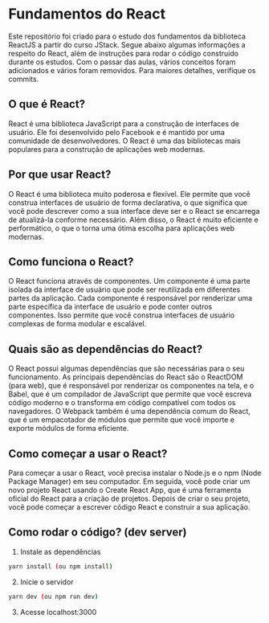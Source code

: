 # Fundamentos do React

Este repositório foi criado para o estudo dos fundamentos da biblioteca ReactJS a partir do curso JStack. Segue abaixo algumas informações a respeito do React, além de instruções para rodar o código construído durante os estudos. Com o passar das aulas, vários conceitos foram adicionados e vários foram removidos. Para maiores detalhes, verifique os commits.

## O que é React?

React é uma biblioteca JavaScript para a construção de interfaces de usuário. Ele foi desenvolvido pelo Facebook e é mantido por uma comunidade de desenvolvedores. O React é uma das bibliotecas mais populares para a construção de aplicações web modernas.

## Por que usar React?

O React é uma biblioteca muito poderosa e flexível. Ele permite que você construa interfaces de usuário de forma declarativa, o que significa que você pode descrever como a sua interface deve ser e o React se encarrega de atualizá-la conforme necessário. Além disso, o React é muito eficiente e performático, o que o torna uma ótima escolha para aplicações web modernas.

## Como funciona o React?

O React funciona através de componentes. Um componente é uma parte isolada da interface de usuário que pode ser reutilizada em diferentes partes da aplicação. Cada componente é responsável por renderizar uma parte específica da interface de usuário e pode conter outros componentes. Isso permite que você construa interfaces de usuário complexas de forma modular e escalável.

## Quais são as dependências do React?

O React possui algumas dependências que são necessárias para o seu funcionamento. As principais dependências do React são o ReactDOM (para web), que é responsável por renderizar os componentes na tela, e o Babel, que é um compilador de JavaScript que permite que você escreva código moderno e o transforma em código compatível com todos os navegadores. O Webpack também é uma dependência comum do React, que é um empacotador de módulos que permite que você importe e exporte módulos de forma eficiente.

## Como começar a usar o React?

Para começar a usar o React, você precisa instalar o Node.js e o npm (Node Package Manager) em seu computador. Em seguida, você pode criar um novo projeto React usando o Create React App, que é uma ferramenta oficial do React para a criação de projetos. Depois de criar o seu projeto, você pode começar a escrever código React e construir a sua aplicação.

## Como rodar o código? (dev server)

1. Instale as dependências
```bash
yarn install (ou npm install)
```

2. Inicie o servidor
```bash
yarn dev (ou npm run dev)
```

3. Acesse localhost:3000
